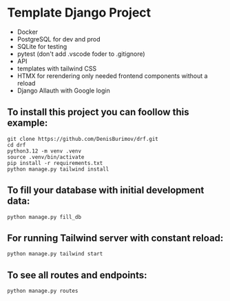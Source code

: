 # Template Django Project

- Docker
- PostgreSQL for dev and prod
- SQLite for testing
- pytest (don't add .vscode foder to .gitignore)
- API
- templates with tailwind CSS
- HTMX for rerendering only needed frontend components without a reload
- Django Allauth with Google login

## To install this project you can foollow this example:

```
git clone https://github.com/DenisBurimov/drf.git
cd drf
python3.12 -m venv .venv
source .venv/bin/activate
pip install -r requirements.txt
python manage.py tailwind install
```

## To fill your database with initial development data:

```
python manage.py fill_db
```

## For running Tailwind server with constant reload:

```
python manage.py tailwind start
```

## To see all routes and endpoints:

```
python manage.py routes
```
